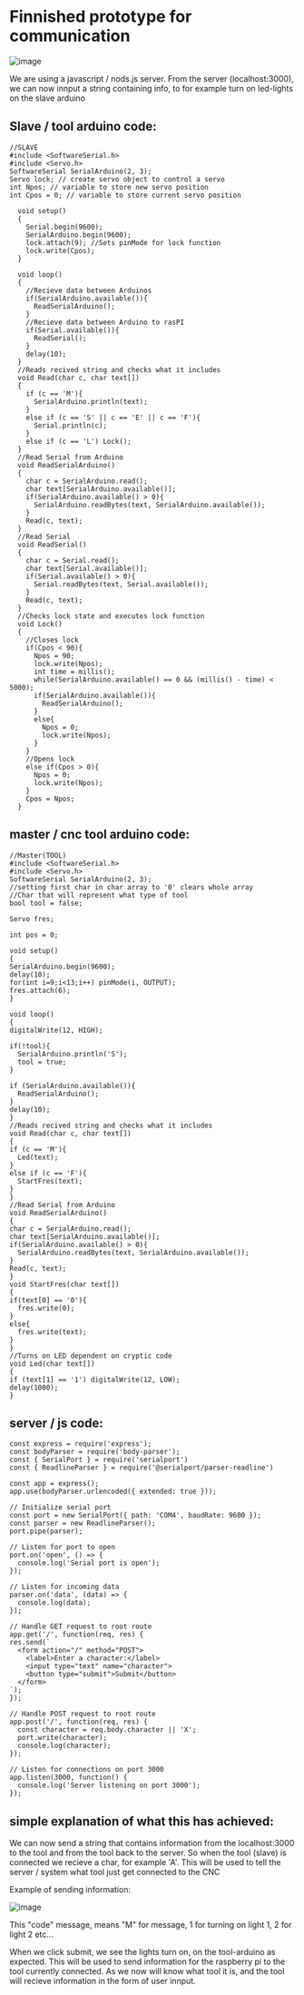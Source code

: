 # Finnished prototype for communication

![image](https://user-images.githubusercontent.com/112080849/213199854-3f84971f-4d24-4510-b236-72f3c050e286.png)

We are using a javascript / nods.js server. From the server (localhost:3000), we can now innput a string containing info, to for example turn on led-lights on the slave arduino

## Slave / tool arduino code:
```
//SLAVE
#include <SoftwareSerial.h>
#include <Servo.h>
SoftwareSerial SerialArduino(2, 3);
Servo lock; // create servo object to control a servo
int Npos; // variable to store new servo position
int Cpos = 0; // variable to store current servo position

  void setup() 
  {
    Serial.begin(9600);
    SerialArduino.begin(9600);
    lock.attach(9); //Sets pinMode for lock function
    lock.write(Cpos);
  }

  void loop() 
  {
    //Recieve data between Arduinos
    if(SerialArduino.available()){
      ReadSerialArduino();
    }
    //Recieve data between Arduino to rasPI
    if(Serial.available()){
      ReadSerial();
    }
    delay(10);
  }
  //Reads recived string and checks what it includes
  void Read(char c, char text[])
  {
    if (c == 'M'){
      SerialArduino.println(text);
    }
    else if (c == 'S' || c == 'E' || c == 'F'){ 
      Serial.println(c);
    }
    else if (c == 'L') Lock();
  }
  //Read Serial from Arduino
  void ReadSerialArduino()
  {
    char c = SerialArduino.read();
    char text[SerialArduino.available()];
    if(SerialArduino.available() > 0){
      SerialArduino.readBytes(text, SerialArduino.available());
    }
    Read(c, text);
  }
  //Read Serial
  void ReadSerial()
  {
    char c = Serial.read();
    char text[Serial.available()];
    if(Serial.available() > 0){
      Serial.readBytes(text, Serial.available());
    }
    Read(c, text);
  }
  //Checks lock state and executes lock function
  void Lock()
  {
    //Closes lock
    if(Cpos < 90){
      Npos = 90;
      lock.write(Npos);
      int time = millis();
      while(SerialArduino.available() == 0 && (millis() - time) < 5000);
      if(SerialArduino.available()){
        ReadSerialArduino();
      }
      else{
        Npos = 0;
        lock.write(Npos);
      }
    }
    //Opens lock
    else if(Cpos > 0){
      Npos = 0;
      lock.write(Npos);
    }
    Cpos = Npos;
  }
  ```
  ## master / cnc tool arduino code:
  ```
//Master(TOOL)
#include <SoftwareSerial.h>
#include <Servo.h>
SoftwareSerial SerialArduino(2, 3);
//setting first char in char array to '0' clears whole array
//Char that will represent what type of tool
bool tool = false;

Servo fres;

int pos = 0;

void setup()
{
  SerialArduino.begin(9600);
  delay(10);
  for(int i=9;i<13;i++) pinMode(i, OUTPUT);
  fres.attach(6);
}

void loop()
{
  digitalWrite(12, HIGH);

  if(!tool){
    SerialArduino.println('S');
    tool = true;
  }

  if (SerialArduino.available()){
    ReadSerialArduino();
  }
  delay(10);
}
//Reads recived string and checks what it includes
void Read(char c, char text[])
{
  if (c == 'M'){
    Led(text);
  }
  else if (c == 'F'){ 
    StartFres(text);
  }
}
//Read Serial from Arduino
void ReadSerialArduino()
{
  char c = SerialArduino.read();
  char text[SerialArduino.available()];
  if(SerialArduino.available() > 0){
    SerialArduino.readBytes(text, SerialArduino.available());
  }
  Read(c, text);
}
void StartFres(char text[])
{
  if(text[0] == '0'){
    fres.write(0);
  }
  else{
    fres.write(text);
  }
}
//Turns on LED dependent on cryptic code
void Led(char text[])
{
  if (text[1] == '1') digitalWrite(12, LOW);
  delay(1000);
}
  ```
  
  ## server / js code:
  ```
  const express = require('express');
const bodyParser = require('body-parser');
const { SerialPort } = require('serialport')
const { ReadlineParser } = require('@serialport/parser-readline')

const app = express();
app.use(bodyParser.urlencoded({ extended: true }));

// Initialize serial port
const port = new SerialPort({ path: 'COM4', baudRate: 9600 });
const parser = new ReadlineParser();
port.pipe(parser);

// Listen for port to open
port.on('open', () => {
    console.log('Serial port is open');
});

// Listen for incoming data
parser.on('data', (data) => {
    console.log(data);
});

// Handle GET request to root route
app.get('/', function(req, res) {
  res.send(`
    <form action="/" method="POST">
      <label>Enter a character:</label>
      <input type="text" name="character">
      <button type="submit">Submit</button>
    </form>
  `);
});

// Handle POST request to root route
app.post('/', function(req, res) {
    const character = req.body.character || 'X';    
    port.write(character);                           
    console.log(character); 
});

// Listen for connections on port 3000
app.listen(3000, function() {
    console.log('Server listening on port 3000');
});
  ```
## simple explanation of what this has achieved:
We can now send a string that contains information from the localhost:3000 to the tool and from the tool back to the server.
So when the tool (slave) is connected we recieve a char, for example 'A'. This will be used to tell the server / system what tool just get connected to the CNC

Example of sending information:

![image](https://user-images.githubusercontent.com/112080849/213180595-677927b7-3080-49d7-9e95-4d4fd7beef36.png)

This "code" message, means "M" for message, 1 for turning on light 1, 2 for light 2 etc...

When we click submit, we see the lights turn on, on the tool-arduino as expected. This will be used to send information for the raspberry pi to the tool currently connected. As we now will know what tool it is, and the tool will recieve information in the form of user innput.
